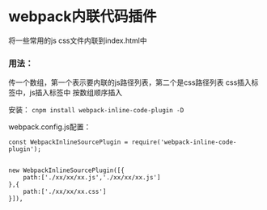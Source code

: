 # webpack内联代码插件
将一些常用的js css文件内联到index.html中

### 用法：
传一个数组，第一个表示要内联的js路径列表，第二个是css路径列表
css插入<head>标签中，js插入<body>标签中
按数组顺序插入

安装：
`cnpm install webpack-inline-code-plugin -D`
  

webpack.config.js配置：
```
const WebpackInlineSourcePlugin = require('webpack-inline-code-plugin');


new WebpackInlineSourcePlugin([{
	path:['./xx/xx/xx.js','./xx/xx/xx.js']
},{
	path:['./xx/xx/xx.css']
}]),
```
